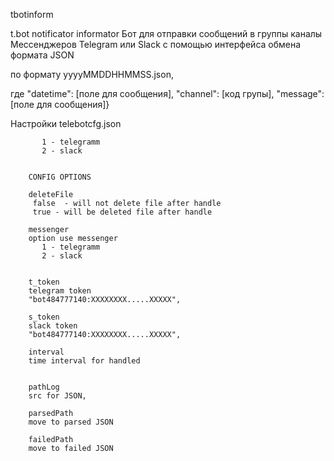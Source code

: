 tbotinform

t.bot notificator informator
Бот для отправки сообщений в группы каналы
Мессенджеров Telegram  или Slack
с помощью интерфейса обмена  формата JSON

по формату
yyyyMMDDHHMMSS.json,

где
"datetime": [поле для сообщения],
"channel": [код групы],
"message": [поле для сообщения]}




Настройки
telebotcfg.json

           1 - telegramm
           2 - slack 


        CONFIG OPTIONS
        
        deleteFile
         false  - will not delete file after handle      
         true - will be deleted file after handle   

        messenger
        option use messenger
           1 - telegramm
           2 - slack 


        t_token
        telegram token
        "bot484777140:XXXXXXXX.....XXXXX",
        
        s_token
        slack token
        "bot484777140:XXXXXXXX.....XXXXX",
        
        interval
        time interval for handled
        
                
        pathLog
        src for JSON,
        
        parsedPath
        move to parsed JSON

        failedPath
        move to failed JSON

